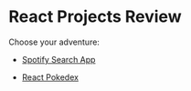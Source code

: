 # React Projects Review
Choose your adventure:

- [Spotify Search App](../projects/spotify-search/README.md)

- [React Pokedex](projects/react-pokedex/project/readme.md)
